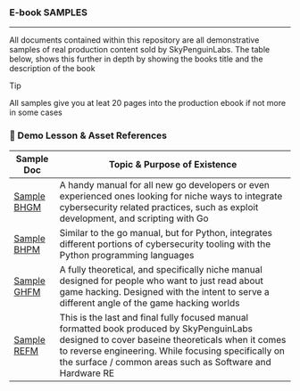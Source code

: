### E-book SAMPLES
---

All documents contained within this repository are all demonstrative samples of real production content sold by SkyPenguinLabs. The table below, shows this further in depth by showing the books title and the description of the book 

> [!TIP]
> All samples give you at leat 20 pages into the production ebook if not more in some cases

### 📑 Demo Lesson & Asset References

| Sample Doc | Topic & Purpose of Existence |
|------|---------|
| [Sample BHGM](./%5BDEMO%5D%20Black%20Hat%20Go%20Manual%20%5BDEMO%5D.pdf) | A handy manual for all new go developers or even experienced ones looking for niche ways to integrate cybersecurity related practices, such as exploit development, and scripting with Go |
| [Sample BHPM](./%5BDEMO%5D%20Black%20Hat%20Python%20Manual%20%5BDEMO%5D.pdf) | Similar to the go manual, but for Python, integrates different portions of cybersecurity tooling with the Python programming languages |
| [Sample GHFM](./%5BDEMO%5D%20Game%20Hackers%20Field%20Manual%20%5BDEMO%5D.pdf) | A fully theoretical, and specifically niche manual designed for people who want to just read about game hacking. Designed with the intent to serve a different angle of the game hacking worlds |
| [Sample REFM](./%5BDEMO%5D%20Reverse%20Engineers%20Field%20Manual%20%5BDEMO%5D.pdf) | This is the last and final fully focused manual formatted book produced by SkyPenguinLabs designed to cover baseine theoreticals when it comes to reverse engineering. While focusing specifically on the surface / common areas such as Software and Hardware RE |

